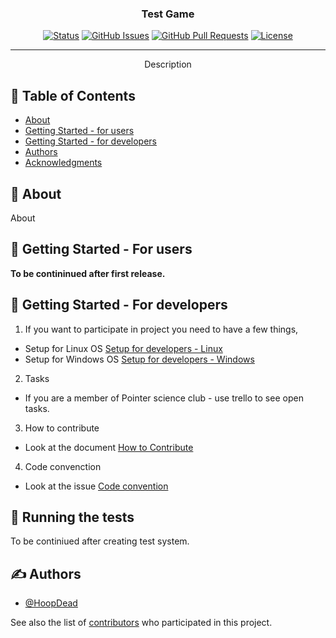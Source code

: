 <h3 align="center">Test Game</h3>

<div align="center">

[![Status](https://img.shields.io/badge/status-active-success.svg)]()
[![GitHub Issues](https://img.shields.io/github/issues/ppknUWr/onyx-engine)](https://github.com/ppknUWr/onyx-engine/issues)
[![GitHub Pull Requests](https://img.shields.io/github/issues-pr/ppknUWr/onyx-engine)](https://github.com/ppknUWr/onyx-engine/pulls)
[![License](https://img.shields.io/badge/license-MIT-blue.svg)](/LICENSE)

</div>

---

<p align="center"> Description
    <br> 
</p>

## 📝 Table of Contents

- [About](#about)
- [Getting Started - for users](#getting_started_users)
- [Getting Started - for developers](#getting_started_programmers)
- [Authors](#authors)
- [Acknowledgments](#acknowledgement)

## 🧐 About <a name = "about"></a>

About

## 🏁 Getting Started - For users <a name = "getting_started_users"></a>

**To be contininued after first release.**

## 🏁 Getting Started - For developers <a name = "getting_started_programmers"></a>


1. If you want to participate in project you need to have a few things,
- Setup for Linux OS [Setup for developers - Linux]()
- Setup for Windows OS [Setup for developers - Windows]()

2. Tasks
- If you are a member of Pointer science club - use trello to see open tasks.

3. How to contribute
- Look at the document [How to Contribute](https://github.com/ppknUWr/test-game/blob/main/docs/how_to_contribute.md)

4. Code convenction
- Look at the issue [Code convention](https://github.com/ppknUWr/test-game/blob/main/docs/code_convention.md)

## 🔧 Running the tests <a name = "tests"></a>

To be continiued after creating test system.

## ✍️ Authors <a name = "authors"></a>

- [@HoopDead](https://github.com/HoopDead)

See also the list of [contributors](https://github.com/ppknUWr/onyx-engine/contributors) who participated in this project.
